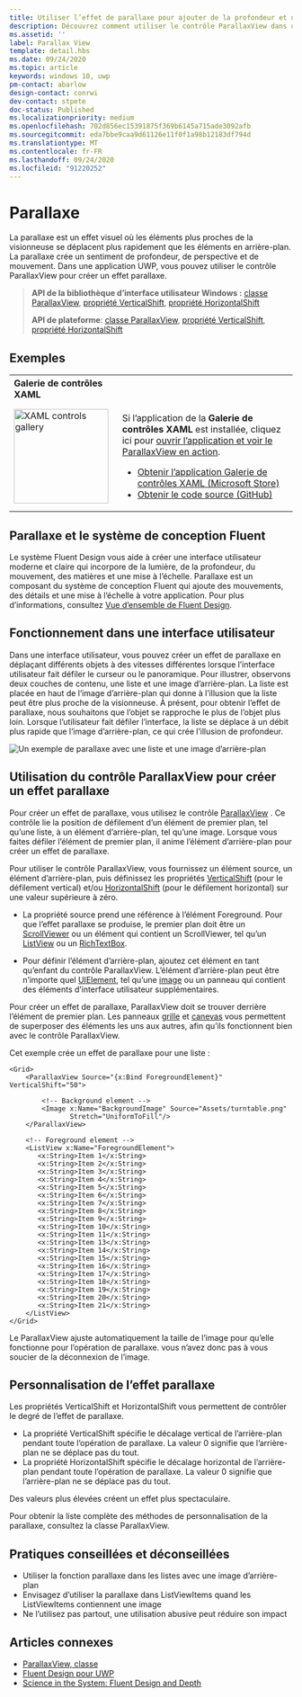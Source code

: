 ```yaml
---
title: Utiliser l’effet de parallaxe pour ajouter de la profondeur et un déplacement à votre application
description: Découvrez comment utiliser le contrôle ParallaxView dans une application UWP pour créer un effet visuel où les éléments plus proches de la visionneuse se déplacent plus rapidement que les éléments en arrière-plan.
ms.assetid: ''
label: Parallax View
template: detail.hbs
ms.date: 09/24/2020
ms.topic: article
keywords: windows 10, uwp
pm-contact: abarlow
design-contact: conrwi
dev-contact: stpete
doc-status: Published
ms.localizationpriority: medium
ms.openlocfilehash: 702d856ec15391875f369b6145a715ade3092afb
ms.sourcegitcommit: eda7bbe9caa9d61126e11f0f1a98b12183df794d
ms.translationtype: MT
ms.contentlocale: fr-FR
ms.lasthandoff: 09/24/2020
ms.locfileid: "91220252"
---
```

# <a name="parallax"></a>Parallaxe

La parallaxe est un effet visuel où les éléments plus proches de la visionneuse se déplacent plus rapidement que les éléments en arrière-plan. La parallaxe crée un sentiment de profondeur, de perspective et de mouvement. Dans une application UWP, vous pouvez utiliser le contrôle ParallaxView pour créer un effet parallaxe.  

> **API de la bibliothèque d’interface utilisateur Windows :** [classe ParallaxView](/uwp/api/Microsoft.UI.Xaml.Controls.Parallaxview), [propriété VerticalShift](/uwp/api/Microsoft.UI.Xaml.Controls.Parallaxview.VerticalShift), [propriété HorizontalShift](/uwp/api/Microsoft.UI.Xaml.Controls.Parallaxview.HorizontalShift)
>
> **API de plateforme**: [classe ParallaxView](/uwp/api/Windows.UI.Xaml.Controls.Parallaxview), [propriété VerticalShift](/uwp/api/Windows.UI.Xaml.Controls.Parallaxview.VerticalShift), [propriété HorizontalShift](/uwp/api/Windows.UI.Xaml.Controls.Parallaxview.HorizontalShift)

## <a name="examples"></a>Exemples

<table>
<th align="left">Galerie de contrôles XAML<th>
<tr>
<td><img src="images/xaml-controls-gallery-app-icon.png" alt="XAML controls gallery" width="168"></img></td>
<td>
    <p>Si l’application de la <strong style="font-weight: semi-bold">Galerie de contrôles XAML</strong> est installée, cliquez ici pour <a href="xamlcontrolsgallery:/item/ParallaxView">ouvrir l’application et voir le ParallaxView en action</a>.</p>
    <ul>
    <li><a href="https://www.microsoft.com/store/productId/9MSVH128X2ZT">Obtenir l’application Galerie de contrôles XAML (Microsoft Store)</a></li>
    <li><a href="https://github.com/Microsoft/Xaml-Controls-Gallery">Obtenir le code source (GitHub)</a></li>
    </ul>
</td>
</tr>
</table>

## <a name="parallax-and-the-fluent-design-system"></a>Parallaxe et le système de conception Fluent

 Le système Fluent Design vous aide à créer une interface utilisateur moderne et claire qui incorpore de la lumière, de la profondeur, du mouvement, des matières et une mise à l’échelle. Parallaxe est un composant du système de conception Fluent qui ajoute des mouvements, des détails et une mise à l’échelle à votre application. Pour plus d’informations, consultez [Vue d’ensemble de Fluent Design](/windows/apps/fluent-design-system).

## <a name="how-it-works-in-a-user-interface"></a>Fonctionnement dans une interface utilisateur

Dans une interface utilisateur, vous pouvez créer un effet de parallaxe en déplaçant différents objets à des vitesses différentes lorsque l’interface utilisateur fait défiler le curseur ou le panoramique. <!-- Parallax is an important tool in adding depth to applications along with other techniques like transition animations, perspective tilt, and layering. --> Pour illustrer, observons deux couches de contenu, une liste et une image d’arrière-plan.  La liste est placée en haut de l’image d’arrière-plan qui donne à l’illusion que la liste peut être plus proche de la visionneuse.  À présent, pour obtenir l’effet de parallaxe, nous souhaitons que l’objet se rapproche le plus de l’objet plus loin.  Lorsque l’utilisateur fait défiler l’interface, la liste se déplace à un débit plus rapide que l’image d’arrière-plan, ce qui crée l’illusion de profondeur.

 ![Un exemple de parallaxe avec une liste et une image d’arrière-plan](images/_Parallax_v2.gif)

 
## <a name="using-the-parallaxview-control-to-create-a-parallax-effect"></a>Utilisation du contrôle ParallaxView pour créer un effet parallaxe

Pour créer un effet de parallaxe, vous utilisez le contrôle [ParallaxView](/uwp/api/Windows.UI.Xaml.Controls.Parallaxview) . Ce contrôle lie la position de défilement d’un élément de premier plan, tel qu’une liste, à un élément d’arrière-plan, tel qu’une image. Lorsque vous faites défiler l’élément de premier plan, il anime l’élément d’arrière-plan pour créer un effet de parallaxe. 

Pour utiliser le contrôle ParallaxView, vous fournissez un élément source, un élément d’arrière-plan, puis définissez les propriétés [VerticalShift](/uwp/api/Windows.UI.Xaml.Controls.Parallaxview.VerticalShift) (pour le défilement vertical) et/ou [HorizontalShift](/uwp/api/Windows.UI.Xaml.Controls.Parallaxview.HorizontalShift) (pour le défilement horizontal) sur une valeur supérieure à zéro. 
* La propriété source prend une référence à l’élément Foreground. Pour que l’effet parallaxe se produise, le premier plan doit être un [ScrollViewer](/uwp/api/Windows.UI.Xaml.Controls.ScrollViewer) ou un élément qui contient un ScrollViewer, tel qu’un [ListView](/uwp/api/windows.ui.xaml.controls.listview) ou un [RichTextBox](/uwp/api/Windows.UI.Xaml.Controls.RichEditBox). 

* Pour définir l’élément d’arrière-plan, ajoutez cet élément en tant qu’enfant du contrôle ParallaxView. L’élément d’arrière-plan peut être n’importe quel [UIElement](/uwp/api/windows.ui.xaml.uielement), tel qu’une [image](/uwp/api/Windows.UI.Xaml.Controls.Image) ou un panneau qui contient des éléments d’interface utilisateur supplémentaires. 

Pour créer un effet de parallaxe, ParallaxView doit se trouver derrière l’élément de premier plan. Les panneaux [grille](/uwp/api/windows.ui.xaml.controls.grid) et [canevas](/uwp/api/windows.ui.xaml.controls.canvas) vous permettent de superposer des éléments les uns aux autres, afin qu’ils fonctionnent bien avec le contrôle ParallaxView.  

Cet exemple crée un effet de parallaxe pour une liste :
 
```xaml
<Grid>
    <ParallaxView Source="{x:Bind ForegroundElement}" VerticalShift="50"> 
    
        <!-- Background element --> 
        <Image x:Name="BackgroundImage" Source="Assets/turntable.png"
               Stretch="UniformToFill"/>
    </ParallaxView>
    
    <!-- Foreground element -->
    <ListView x:Name="ForegroundElement">
       <x:String>Item 1</x:String> 
       <x:String>Item 2</x:String> 
       <x:String>Item 3</x:String> 
       <x:String>Item 4</x:String> 
       <x:String>Item 5</x:String>     
       <x:String>Item 6</x:String> 
       <x:String>Item 7</x:String> 
       <x:String>Item 8</x:String> 
       <x:String>Item 9</x:String> 
       <x:String>Item 10</x:String>     
       <x:String>Item 11</x:String> 
       <x:String>Item 13</x:String> 
       <x:String>Item 14</x:String> 
       <x:String>Item 15</x:String> 
       <x:String>Item 16</x:String>     
       <x:String>Item 17</x:String> 
       <x:String>Item 18</x:String> 
       <x:String>Item 19</x:String> 
       <x:String>Item 20</x:String> 
       <x:String>Item 21</x:String>        
    </ListView>
</Grid>
```    

Le ParallaxView ajuste automatiquement la taille de l’image pour qu’elle fonctionne pour l’opération de parallaxe. vous n’avez donc pas à vous soucier de la déconnexion de l’image.

## <a name="customizing-the-parallax-effect"></a>Personnalisation de l’effet parallaxe 

Les propriétés VerticalShift et HorizontalShift vous permettent de contrôler le degré de l’effet de parallaxe.

* La propriété VerticalShift spécifie le décalage vertical de l’arrière-plan pendant toute l’opération de parallaxe. La valeur 0 signifie que l’arrière-plan ne se déplace pas du tout.
* La propriété HorizontalShift spécifie le décalage horizontal de l’arrière-plan pendant toute l’opération de parallaxe. La valeur 0 signifie que l’arrière-plan ne se déplace pas du tout.

Des valeurs plus élevées créent un effet plus spectaculaire. 

Pour obtenir la liste complète des méthodes de personnalisation de la parallaxe, consultez la classe ParallaxView. 

## <a name="dos-and-donts"></a>Pratiques conseillées et déconseillées

- Utiliser la fonction parallaxe dans les listes avec une image d’arrière-plan
- Envisagez d’utiliser la parallaxe dans ListViewItems quand les ListViewItems contiennent une image
- Ne l’utilisez pas partout, une utilisation abusive peut réduire son impact

## <a name="related-articles"></a>Articles connexes

- [ParallaxView, classe](/uwp/api/Windows.UI.Xaml.Controls.Parallaxview) 
- [Fluent Design pour UWP](/windows/apps/fluent-design-system)
- [Science in the System: Fluent Design and Depth](https://medium.com/microsoft-design/science-in-the-system-fluent-design-and-depth-fb6d0f23a53f)
